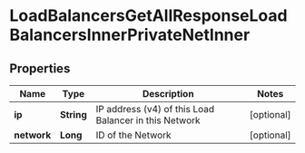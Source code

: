 

# LoadBalancersGetAllResponseLoadBalancersInnerPrivateNetInner


## Properties

| Name | Type | Description | Notes |
|------------ | ------------- | ------------- | -------------|
|**ip** | **String** | IP address (v4) of this Load Balancer in this Network |  [optional] |
|**network** | **Long** | ID of the Network |  [optional] |



